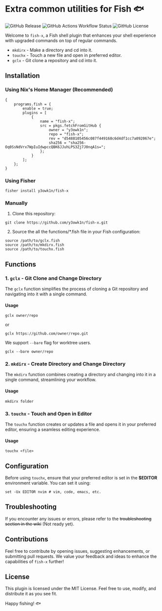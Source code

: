 # Extra common utilities for Fish 🐟

![GitHub Release](https://img.shields.io/github/v/release/y3owk1n/fish-x)
![GitHub Actions Workflow Status](https://img.shields.io/github/actions/workflow/status/y3owk1n/fish-x/ci.yml)
![GitHub License](https://img.shields.io/github/license/y3owk1n/fish-x)

Welcome to `fish-x`, a Fish shell plugin that enhances your shell experience with upgraded commands on top of regular commands.

- `mkdirx` - Make a directory and cd into it.
- `touchx` - Touch a new file and open in preferred editor.
- `gclx` - Git clone a repository and cd into it.

## Installation

### Using Nix's Home Manager (Recommended)

```fish
{
    programs.fish = {
        enable = true;
        plugins = [
            {
                name = "fish-x";
                src = pkgs.fetchFromGitHub {
                    owner = "y3owk1n";
                    repo = "fish-x";
                    rev = "d5488105456c087f449168c6d4df1cc7a092067e";
                    sha256 = "sha256-Oq0SsNdVrx7WpIuIdwpccQBK6JJuhLPS3Zj7J0nqA1s=";
                };
            }
        ];
    };
}
```

### Using Fisher

```fish
fisher install y3owk1n/fish-x
```

### Manually

1. Clone this repository:

```fish
git clone https://github.com/y3owk1n/fish-x.git
```

2. Source the all the functions/*.fish file in your Fish configuration:

```fish
source /path/to/gclx.fish
source /path/to/mkdirx.fish
source /path/to/touchx.fish
```

## Functions

### 1. `gclx` - Git Clone and Change Directory

The `gclx` function simplifies the process of cloning a Git repository and navigating into it with a single command.

#### Usage

```fish
gclx owner/repo
```

or

```fish
gclx https://github.com/owner/repo.git
```

We support `--bare` flag for worktree users.

```fish
gclx --bare owner/repo
```

### 2. `mkdirx` - Create Directory and Change Directory

The `mkdirx` function combines creating a directory and changing into it in a single command, streamlining your workflow.

#### Usage

```fish
mkdirx folder
```

### 3. `touchx` - Touch and Open in Editor

The `touchx` function creates or updates a file and opens it in your preferred editor, ensuring a seamless editing experience.

#### Usage

```fish
touchx <file>
```

## Configuration

Before using `touchx`, ensure that your preferred editor is set in the **$EDITOR** environment variable. You can set it using:

```fish
set -Ux EDITOR nvim # vim, code, emacs, etc.
```

## Troubleshooting

If you encounter any issues or errors, please refer to the ~~troubleshooting section in the wiki~~ (Not ready yet).

## Contributions

Feel free to contribute by opening issues, suggesting enhancements, or submitting pull requests. We value your feedback and ideas to enhance the capabilities of `fish-x` further!

## License

This plugin is licensed under the MIT License. Feel free to use, modify, and distribute it as you see fit.

Happy fishing! 🐟
